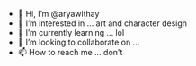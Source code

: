 - 👋 Hi, I’m @aryawithay
- 👀 I’m interested in ... art and character design
- 🌱 I’m currently learning ... lol
- 💞️ I’m looking to collaborate on ... 
- 📫 How to reach me ... don't

<!---
aryawithay/aryawithay is a ✨ special ✨ repository because its `README.md` (this file) appears on your GitHub profile.
You can click the Preview link to take a look at your changes.
--->
